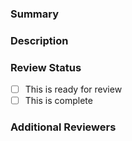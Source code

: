 ### Summary

<!--- Short summary of the ticket. Should not be longer than two sentences. -->

### Description

<!--- Description of the ticket. e.g., What is the ticket accomplishing, why is it important, what areas of the code does it affect, etc. -->

### Review Status

<!-- Place an "x" in the brackets of all options that apply. e.g., - [x] This is complete -->
- [ ] This is ready for review
- [ ] This is complete

### Additional Reviewers

<!-- Tag reviewers needed for this PR. -->

